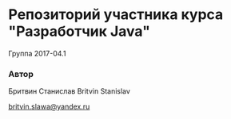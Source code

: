 # Репозиторий участника курса "Разработчик Java"

Группа 2017-04.1

### Автор
Бритвин Станислав
Britvin Stanislav

britvin.slawa@yandex.ru
